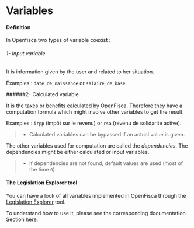 # Variables

#### Definition

In Openfisca two types of variable coexist :


 ###### 1- Input variable
 
It is information given by the user and related to her situation.  

Examples : ```date_de_naissance``` or ```salaire_de_base```

 ######2- Calculated variable

It is the taxes or benefits calculated by OpenFisca. Therefore they have a computation formula which might involve other variables to get the result. 

Examples : ```irpp``` (impôt sur le revenu) or ```rsa``` (revenu de solidarité active).

 > - Calculated variables can be bypassed if an actual value is given.

The other variables used for computation are called the *dependencies*. The dependencies might be either calculated or input variables.   


 > - If dependencies are not found, default values are used (most of the time `0`).

#### The Legislation Explorer tool

You can have a look of all variables implemented in OpenFisca through the [Legislation Explorer](https://legislation.openfisca.fr/) tool.

To understand how to use it, please see the corresponding documentation Section [here](web-tools/legislation_explorer.md).

 

